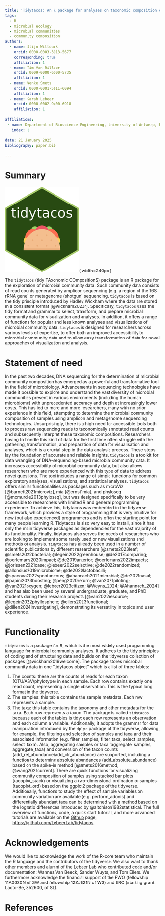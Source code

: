 ```yaml
---
title: 'Tidytacos: An R package for analyses on taxonomic composition of microbial communities'
tags:
  - R
  - microbial ecology
  - microbial communities
  - community composition
authors:
  - name: Stijn Wittouck
    orcid: 0000-0003-3913-5677
    corresponding: true
    affiliation: 1
  - name: Tim Van Rillaer
    orcid: 0009-0000-6100-5735
    affiliation: 1
  - name: Wenke Smets
    orcid: 0000-0001-5611-6094
    affiliation: 1
  - name: Sarah Lebeer
    orcid: 0000-0002-9400-6918
    affiliation: 1

affiliations:
 - name: Department of Bioscience Engineering, University of Antwerp, Belgium
   index: 1

date: 21 January 2025
bibliography: paper.bib

---
```



# Summary

![](tacologo2.png){ width=240px }

The `tidytacos` (tidy TAxonomic COmpositionS) package is an R package for the exploration of microbial community data. Such community data consists of read counts generated by amplicon sequencing (e.g. a region of the 16S rRNA gene) or metagenome (shotgun) sequencing. `tidytacos` is based on the tidy principle introduced by Hadley Wickham where the data are stored in a consistent format [@wickham2023r]. Specifically, `tidytacos` uses the tidy format and grammar to select, transform, and prepare microbial community data for visualization and analyses. In addition, it offers a range of functions for popular and less known analyses and visualizations of microbial community data. `tidytacos` is designed for researchers across various levels of expertise, to offer both an improved accessibility to microbial community data and to allow easy transformation of data for novel approaches of visualization and analysis.  


# Statement of need

In the past two decades, DNA sequencing for the determination of microbial community composition has emerged as a powerful and transformative tool in the field of microbiology. Advancements in sequencing technologies have made it possible to explore and understand the vast diversity of microbial communities present in various environments (including the human microbiome) with unprecedented accuracy and depth at increasingly lower costs. This has led to more and more researchers, many with no prior experience in this field, attempting to determine the microbial community composition of samples using amplicon and metagenome sequencing technologies. Unsurprisingly, there is a high need for accessible tools both to process raw sequencing reads to taxonomically annotated read counts and subsequently interpret these taxonomic compositions. Researchers having to handle this kind of data for the first time often struggle with the gathering, transformation, and preparation of data for visualisation and analyses, which is a crucial step in the data analysis process. These steps lay the foundation of accurate and reliable insights.
`tidytacos` is a toolkit for data wrangling of DNA-sequencing-based microbial community data. It increases accessibility of microbial community data, but also allows researchers who are more experienced with this type of data to address novel questions. The tool includes a range of simple functions for common exploratory analyses, visualizations, and statistical analyses. `tidytacos` offers similar functionalities as packages such as microViz [@barnett2021microviz], mia [@ernst1mia], and phyloseq [@mcmurdie2013phyloseq], but was designed specifically to be very accessible to researchers with limited R and general programming experience. To achieve this, tidytacos was embedded in the tidyverse framework, which provides a style of programming that is very intuitive for new (but also experienced) programmers and is often the starting point for many people learning R. Tidytacos is also very easy to install, since it has only the main tidyverse packages as dependencies for the vast majority of its functionality. Finally, tidytacos also serves the needs of researchers who are looking to implement some rarely used or new visualizations and methods of analysis. `tidytacos` has already been used in a number of scientific publications by different researchers [@smets2023leaf; @smets2022bacterial; @legein2022greenhouse; @de2017comparing; @oerlemans2020impact; @de2019anterior; @oerlemans2022impacts; @jorissen2021case; @lebeer2022selective; @de2022randomized; @allonsius2019microbiome; @de2020lactobacilli; @spacova2022spontaneous; @ahannach2021microbial; @de2021nasal; @papini2023boosting; @peng2020return; @van2021piloting; @van2021oxygen; @lebeer2023citizen; @Weyns_2024; @Ahannach_2024] and has also been used by several undergraduate, graduate, and PhD students during their research projects [@van2022resource; @legein2022phyllosphere; @eilers2023functional; @dillen2024investigating], demonstrating its versatility in topics and user experience.   


# Functionality

`tidytacos` is a package for R, which is the most widely used programming language for microbial community analyses. It adheres to the tidy principles of coding and of structuring data and builds on the tidyverse collection of packages [@wickham2019welcome]. The package stores microbial community data in one “tidytacos object” which is a list of three tables: 
1)	The counts: these are the counts of reads for each taxon (OTU/ASV/phylotype) in each sample. Each row contains exactly one read count, representing a single observation. This is the typical long format in the tidyverse. 
2)	The samples: this table contains the sample metadata. Each row represents a sample. 
3)	The taxa: this table contains the taxonomy and other metadata for the taxa. Each row represents a taxon. 
The package is called `tidytacos` because each of the tables is tidy: each row represents an observation and each column a variable. Additionally, it adopts the grammar for data manipulation introduced by the `dplyr` package of the tidyverse, allowing, for example, the filtering and selection of samples and taxa and their associated information (e.g. filter_samples, filter_taxa, select_samples, select_taxa). Also, aggregating samples or taxa (aggregate_samples, aggregate_taxa) and conversion of the taxon counts (add_rel_abundance/add_clr_abundance) are supported, including a function to determine absolute abundances (add_absolute_abundance) based on the spike-in method [@smets2016method; @wang2021current]. There are quick functions for visualizing community composition of samples using stacked bar plots (tacoplot_stack) or visualizing a two-dimensional ordination of samples (tacoplot_ord) based on the ggplot2 package of the tidyverse. Additionally, functions to study the effect of sample variables on community variation are available (e.g. perform_adonis) and differentially abundant taxa can be determined with a method based on the logratio differences introduced by @aitchison1982statistical. The full overview of functions, code, a quick start tutorial, and more advanced tutorials are available on the [Github](https://github.com/LebeerLab/tidytacos) page, https://github.com/LebeerLab/tidytacos.


# Acknowledgements

We would like to acknowledge the work of the R-core team who maintain the R language and the contributors of the tidyverse. We also want to thank other members and alumni of the Lebeer Lab who contributed code and/or documentation: Wannes Van Beeck, Sander Wuyts, and Tom Eilers. We furthermore acknowledge the financial support of the FWO (fellowship 11A0620N of SW and fellowship 12ZJ821N of WS) and ERC (starting grant Lacto-Be, 852600, of SL).


# References

